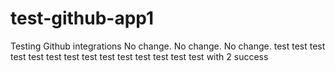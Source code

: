 # test-github-app1
Testing Github integrations
No change.
No change.
No change.
test
test
test
test
test
test
test
test
test
test
test
test
test
test with 2 success
